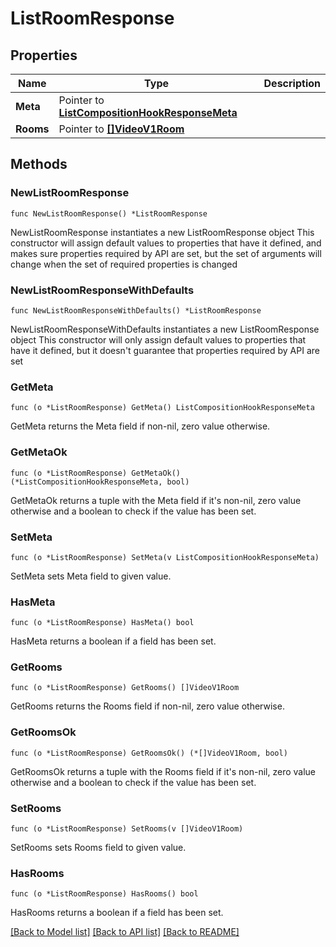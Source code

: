 # ListRoomResponse

## Properties

Name | Type | Description
------------ | ------------- | -------------
**Meta** | Pointer to [**ListCompositionHookResponseMeta**](ListCompositionHookResponse_meta.md) |  | [optional] 
**Rooms** | Pointer to [**[]VideoV1Room**](VideoV1Room.md) |  | [optional] 

## Methods

### NewListRoomResponse

`func NewListRoomResponse() *ListRoomResponse`

NewListRoomResponse instantiates a new ListRoomResponse object
This constructor will assign default values to properties that have it defined,
and makes sure properties required by API are set, but the set of arguments
will change when the set of required properties is changed

### NewListRoomResponseWithDefaults

`func NewListRoomResponseWithDefaults() *ListRoomResponse`

NewListRoomResponseWithDefaults instantiates a new ListRoomResponse object
This constructor will only assign default values to properties that have it defined,
but it doesn't guarantee that properties required by API are set

### GetMeta

`func (o *ListRoomResponse) GetMeta() ListCompositionHookResponseMeta`

GetMeta returns the Meta field if non-nil, zero value otherwise.

### GetMetaOk

`func (o *ListRoomResponse) GetMetaOk() (*ListCompositionHookResponseMeta, bool)`

GetMetaOk returns a tuple with the Meta field if it's non-nil, zero value otherwise
and a boolean to check if the value has been set.

### SetMeta

`func (o *ListRoomResponse) SetMeta(v ListCompositionHookResponseMeta)`

SetMeta sets Meta field to given value.

### HasMeta

`func (o *ListRoomResponse) HasMeta() bool`

HasMeta returns a boolean if a field has been set.

### GetRooms

`func (o *ListRoomResponse) GetRooms() []VideoV1Room`

GetRooms returns the Rooms field if non-nil, zero value otherwise.

### GetRoomsOk

`func (o *ListRoomResponse) GetRoomsOk() (*[]VideoV1Room, bool)`

GetRoomsOk returns a tuple with the Rooms field if it's non-nil, zero value otherwise
and a boolean to check if the value has been set.

### SetRooms

`func (o *ListRoomResponse) SetRooms(v []VideoV1Room)`

SetRooms sets Rooms field to given value.

### HasRooms

`func (o *ListRoomResponse) HasRooms() bool`

HasRooms returns a boolean if a field has been set.


[[Back to Model list]](../README.md#documentation-for-models) [[Back to API list]](../README.md#documentation-for-api-endpoints) [[Back to README]](../README.md)



